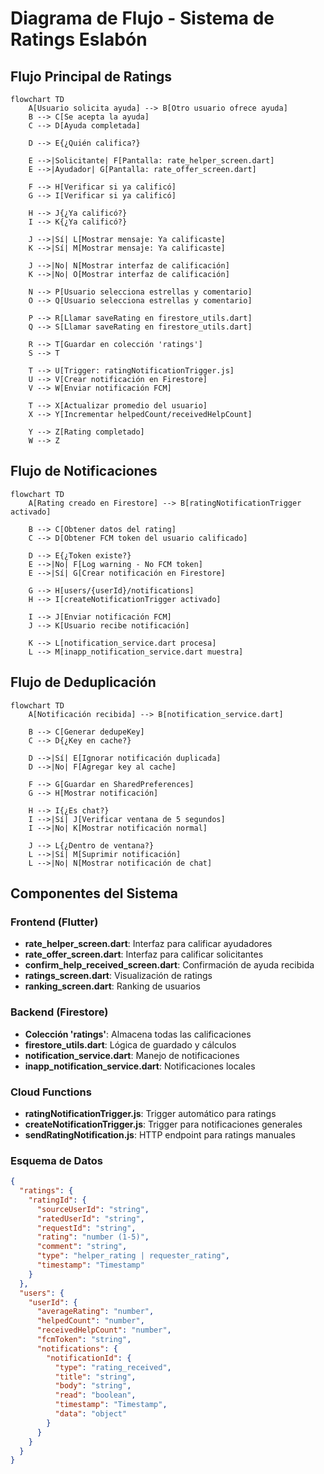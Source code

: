 # Diagrama de Flujo - Sistema de Ratings Eslabón

## Flujo Principal de Ratings

```mermaid
flowchart TD
    A[Usuario solicita ayuda] --> B[Otro usuario ofrece ayuda]
    B --> C[Se acepta la ayuda]
    C --> D[Ayuda completada]
    
    D --> E{¿Quién califica?}
    
    E -->|Solicitante| F[Pantalla: rate_helper_screen.dart]
    E -->|Ayudador| G[Pantalla: rate_offer_screen.dart]
    
    F --> H[Verificar si ya calificó]
    G --> I[Verificar si ya calificó]
    
    H --> J{¿Ya calificó?}
    I --> K{¿Ya calificó?}
    
    J -->|Sí| L[Mostrar mensaje: Ya calificaste]
    K -->|Sí| M[Mostrar mensaje: Ya calificaste]
    
    J -->|No| N[Mostrar interfaz de calificación]
    K -->|No| O[Mostrar interfaz de calificación]
    
    N --> P[Usuario selecciona estrellas y comentario]
    O --> Q[Usuario selecciona estrellas y comentario]
    
    P --> R[Llamar saveRating en firestore_utils.dart]
    Q --> S[Llamar saveRating en firestore_utils.dart]
    
    R --> T[Guardar en colección 'ratings']
    S --> T
    
    T --> U[Trigger: ratingNotificationTrigger.js]
    U --> V[Crear notificación en Firestore]
    V --> W[Enviar notificación FCM]
    
    T --> X[Actualizar promedio del usuario]
    X --> Y[Incrementar helpedCount/receivedHelpCount]
    
    Y --> Z[Rating completado]
    W --> Z
```

## Flujo de Notificaciones

```mermaid
flowchart TD
    A[Rating creado en Firestore] --> B[ratingNotificationTrigger activado]
    
    B --> C[Obtener datos del rating]
    C --> D[Obtener FCM token del usuario calificado]
    
    D --> E{¿Token existe?}
    E -->|No| F[Log warning - No FCM token]
    E -->|Sí| G[Crear notificación en Firestore]
    
    G --> H[users/{userId}/notifications]
    H --> I[createNotificationTrigger activado]
    
    I --> J[Enviar notificación FCM]
    J --> K[Usuario recibe notificación]
    
    K --> L[notification_service.dart procesa]
    L --> M[inapp_notification_service.dart muestra]
```

## Flujo de Deduplicación

```mermaid
flowchart TD
    A[Notificación recibida] --> B[notification_service.dart]
    
    B --> C[Generar dedupeKey]
    C --> D{¿Key en cache?}
    
    D -->|Sí| E[Ignorar notificación duplicada]
    D -->|No| F[Agregar key al cache]
    
    F --> G[Guardar en SharedPreferences]
    G --> H[Mostrar notificación]
    
    H --> I{¿Es chat?}
    I -->|Sí| J[Verificar ventana de 5 segundos]
    I -->|No| K[Mostrar notificación normal]
    
    J --> L{¿Dentro de ventana?}
    L -->|Sí| M[Suprimir notificación]
    L -->|No| N[Mostrar notificación de chat]
```

## Componentes del Sistema

### Frontend (Flutter)
- **rate_helper_screen.dart**: Interfaz para calificar ayudadores
- **rate_offer_screen.dart**: Interfaz para calificar solicitantes  
- **confirm_help_received_screen.dart**: Confirmación de ayuda recibida
- **ratings_screen.dart**: Visualización de ratings
- **ranking_screen.dart**: Ranking de usuarios

### Backend (Firestore)
- **Colección 'ratings'**: Almacena todas las calificaciones
- **firestore_utils.dart**: Lógica de guardado y cálculos
- **notification_service.dart**: Manejo de notificaciones
- **inapp_notification_service.dart**: Notificaciones locales

### Cloud Functions
- **ratingNotificationTrigger.js**: Trigger automático para ratings
- **createNotificationTrigger.js**: Trigger para notificaciones generales
- **sendRatingNotification.js**: HTTP endpoint para ratings manuales

### Esquema de Datos

```json
{
  "ratings": {
    "ratingId": {
      "sourceUserId": "string",
      "ratedUserId": "string", 
      "requestId": "string",
      "rating": "number (1-5)",
      "comment": "string",
      "type": "helper_rating | requester_rating",
      "timestamp": "Timestamp"
    }
  },
  "users": {
    "userId": {
      "averageRating": "number",
      "helpedCount": "number",
      "receivedHelpCount": "number",
      "fcmToken": "string",
      "notifications": {
        "notificationId": {
          "type": "rating_received",
          "title": "string",
          "body": "string", 
          "read": "boolean",
          "timestamp": "Timestamp",
          "data": "object"
        }
      }
    }
  }
}
```